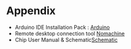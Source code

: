 # Appendix

* Arduino IDE Installation Pack : [Arduino](https://drive.google.com/drive/folders/16IzRE17PeX-FyLQgUOOdohgL-EhkwVxr?usp=sharing)
* Remote desktop connection tool [Nomachine](https://drive.google.com/drive/folders/15dTWav6ZEUiUAWbWu52Y_appctJtZY3B?usp=sharing)
* Chip User Manual & Schematic[Schematic](https://drive.google.com/drive/folders/15dTWav6ZEUiUAWbWu52Y_appctJtZY3B?usp=sharing)